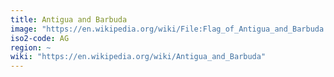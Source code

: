 ```yaml
---
title: Antigua and Barbuda
image: "https://en.wikipedia.org/wiki/File:Flag_of_Antigua_and_Barbuda.svg"
iso2-code: AG
region: ~
wiki: "https://en.wikipedia.org/wiki/Antigua_and_Barbuda"
---
```

